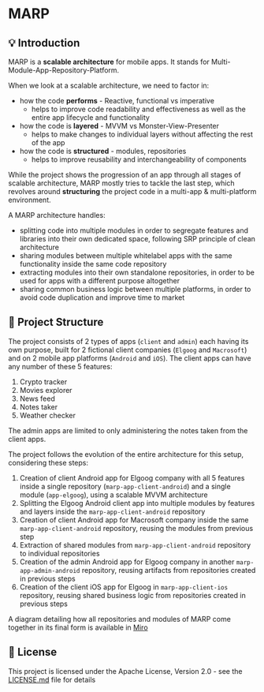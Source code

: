 <h1>MARP</h1>

## 💡 Introduction
MARP is a **scalable architecture** for mobile apps. It stands for Multi-Module-App-Repository-Platform. 

When we look at a scalable architecture, we need to factor in:
- how the code **performs** - Reactive, functional vs imperative
    - helps to improve code readability and effectiveness as well as the entire app lifecycle and functionality
- how the code is **layered** - MVVM vs Monster-View-Presenter
    - helps to make changes to individual layers without affecting the rest of the app
- how the code is **structured**  - modules, repositories
    - helps to improve reusability and interchangeability of components

While the project shows the progression of an app through all stages of scalable architecture, MARP mostly tries to tackle the last step, which revolves around **structuring** the project code in a multi-app & multi-platform environment.

A MARP architecture handles:
- splitting code into multiple modules in order to segregate features and libraries into their own dedicated space, following SRP principle of clean architecture
- sharing modules between multiple whitelabel apps with the same functionality inside the same code repository
- extracting modules into their own standalone repositories, in order to be used for apps with a different purpose altogether
- sharing common business logic between multiple platforms, in order to avoid code duplication and improve time to market

## 👷 Project Structure
The project consists of 2 types of apps (`client` and `admin`) each having its own purpose, built for 2 fictional client companies (`Elgoog` and `Macrosoft`) and on 2 mobile app platforms (`Android` and `iOS`).
The client apps can have any number of these 5 features:
1. Crypto tracker
2. Movies explorer
3. News feed
4. Notes taker
5. Weather checker

The admin apps are limited to only administering the notes taken from the client apps.

The project follows the evolution of the entire architecture for this setup, considering these steps:
1. Creation of client Android app for Elgoog company with all 5 features inside a single repository (`marp-app-client-android`) and a single module (`app-elgoog`), using a scalable MVVM architecture
2. Splitting the Elgoog Android client app into multiple modules by features and layers inside the `marp-app-client-android` repository
3. Creation of client Android app for Macrosoft company inside the same `marp-app-client-android` repository, reusing the modules from previous step
4. Extraction of shared modules from `marp-app-client-android` repository to individual repositories
5. Creation of the admin Android app for Elgoog company in another `marp-app-admin-android` repository, reusing artifacts from repositories created in previous steps
6. Creation of the client iOS app for Elgoog in `marp-app-client-ios` repository, reusing shared business logic from repositories created in previous steps

A diagram detailing how all repositories and modules of MARP come together in its final form is available in [Miro](https://miro.com/app/board/uXjVPllXa5A=/?share_link_id=460483441996)

## 📜 License

This project is licensed under the Apache License, Version 2.0 - see the [LICENSE.md](https://github.com/bogdanzurac/marp-app-client-android/blob/main/LICENSE) file for details
